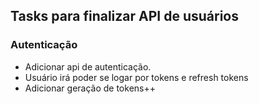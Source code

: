 ## Tasks para finalizar API de usuários

### Autenticação
* Adicionar api de autenticação.
* Usuário irá poder se logar por tokens e refresh tokens
* Adicionar geração de tokens++